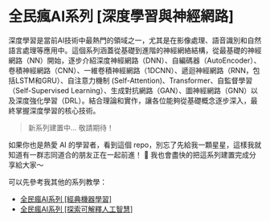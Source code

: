 # 全民瘋AI系列 [深度學習與神經網路]
深度學習是當前AI技術中最熱門的領域之一，尤其是在影像處理、語音識別和自然語言處理等應用中。這個系列涵蓋從基礎到進階的神經網絡結構，從最基礎的神經網路（NN）開始，逐步介紹深度神經網路（DNN）、自編碼器（AutoEncoder）、卷積神經網路（CNN）、一維卷積神經網路（1DCNN）、遞迴神經網路（RNN，包括LSTM和GRU）、自注意力機制 (Self-Attention)、Transformer、自監督學習（Self-Supervised Learning）、生成對抗網路（GAN）、圖神經網路（GNN）以及深度強化學習（DRL）。結合理論和實作，讓各位能夠從基礎概念逐步深入，最終掌握深度學習的核心技術。

> 新系列建置中... 敬請期待！

如果你也是熱愛 AI 的學習者，看到這個 repo，別忘了先給我一顆星星，這樣我就知道有一群志同道合的朋友正在一起前進！ 💫
我也會盡快的把這系列建置完成分享給大家～

可以先參考我其他的系列教學：
- [全民瘋AI系列 [經典機器學習]](https://github.com/andy6804tw/2021-13th-ironman)
- [全民瘋AI系列 [探索可解釋人工智慧]](https://github.com/andy6804tw/2023-15th-ironman)

